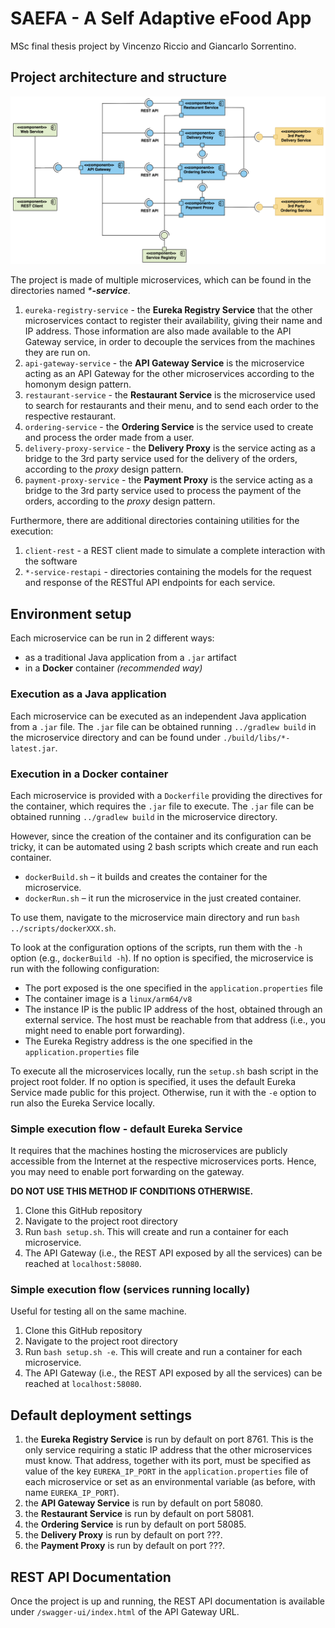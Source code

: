 # SAEFA - A Self Adaptive eFood App
MSc final thesis project by Vincenzo Riccio and Giancarlo Sorrentino.

## Project architecture and structure

![Component Diagram](./documents/Component%20Diagram.png)

The project is made of multiple microservices, which can be found in the directories named _***-service**_.

1. `eureka-registry-service` - the **Eureka Registry Service** that the other microservices contact to register their availability, giving their name and IP address. Those information are also made available to the API Gateway service, in order to decouple the services from the machines they are run on.
2. `api-gateway-service` - the **API Gateway Service** is the microservice acting as an API Gateway for the other microservices according to the homonym design pattern.
3. `restaurant-service` - the **Restaurant Service** is the microservice used to search for restaurants and their menu, and to send each order to the respective restaurant.
4. `ordering-service` - the **Ordering Service** is the service used to create and process the order made from a user.
5. `delivery-proxy-service` - the **Delivery Proxy** is the service acting as a bridge to the 3rd party service used for the delivery of the orders, according to the _proxy_ design pattern.
6. `payment-proxy-service` - the **Payment Proxy** is the service acting as a bridge to the 3rd party service used to process the payment of the orders, according to the _proxy_ design pattern.

Furthermore, there are additional directories containing utilities for the execution:

1.  `client-rest` - a REST client made to simulate a complete interaction with the software
2.  `*-service-restapi` - directories containing the models for the request and response of the RESTful API endpoints for each service.


## Environment setup
Each microservice can be run in 2 different ways: 
- as a traditional Java application from a `.jar` artifact
- in a **Docker** container _(recommended way)_

### Execution as a Java application
Each microservice can be executed as an independent Java application from a `.jar` file. The `.jar` file can be obtained running `../gradlew build` in the microservice directory and can be found under `./build/libs/*-latest.jar`.

### Execution in a Docker container
Each microservice is provided with a `Dockerfile` providing the directives for the container, which requires the `.jar` file to execute. The `.jar` file can be obtained running `../gradlew build` in the microservice directory.

However, since the creation of the container and its configuration can be tricky, it can be automated using 2 bash scripts which create and run each container.

- `dockerBuild.sh` – it builds and creates the container for the microservice.
- `dockerRun.sh` – it run the microservice in the just created container.

To use them, navigate to the microservice main directory and run `bash ../scripts/dockerXXX.sh`.

To look at the configuration options of the scripts, run them with the `-h` option (e.g., `dockerBuild -h`). If no option is specified, the microservice is run with the following configuration:
- The port exposed is the one specified in the `application.properties` file
- The container image is a `linux/arm64/v8`
- The instance IP is the public IP address of the host, obtained through an external service. The host must be reachable from that address (i.e., you might need to enable port forwarding).
- The Eureka Registry address is the one specified in the `application.properties` file

To execute all the microservices locally, run the `setup.sh` bash script in the project root folder. If no option is specified, it uses the default Eureka Service made public for this project. Otherwise, run it with the `-e` option to run also the Eureka Service locally. 

### Simple execution flow - default Eureka Service
It requires that the machines hosting the microservices are publicly accessible from the Internet at the respective microservices ports. Hence, you may need to enable port forwarding on the gateway. 

**DO NOT USE THIS METHOD IF CONDITIONS OTHERWISE.**

1. Clone this GitHub repository
2. Navigate to the project root directory
3. Run `bash setup.sh`. This will create and run a container for each microservice.
4. The API Gateway (i.e., the REST API exposed by all the services) can be reached at `localhost:58080`.


### Simple execution flow (services running locally)
Useful for testing all on the same machine.
1. Clone this GitHub repository
2. Navigate to the project root directory
3. Run `bash setup.sh -e`. This will create and run a container for each microservice.
4. The API Gateway (i.e., the REST API exposed by all the services) can be reached at `localhost:58080`.


## Default deployment settings
1. the **Eureka Registry Service** is run by default on port 8761. This is the only service requiring a static IP address that the other microservices must know. That address, together with its port, must be specified as value of the key `EUREKA_IP_PORT` in the `application.properties` file of each microservice or set as an environmental variable (as before, with name `EUREKA_IP_PORT`).
2. the **API Gateway Service** is run by default on port 58080.
3. the **Restaurant Service** is run by default on port 58081.
4. the **Ordering Service** is run by default on port 58085.
5. the **Delivery Proxy** is run by default on port ???.
6. the **Payment Proxy** is run by default on port ???.


## REST API Documentation
Once the project is up and running, the REST API documentation is available under `/swagger-ui/index.html` of the API Gateway URL.